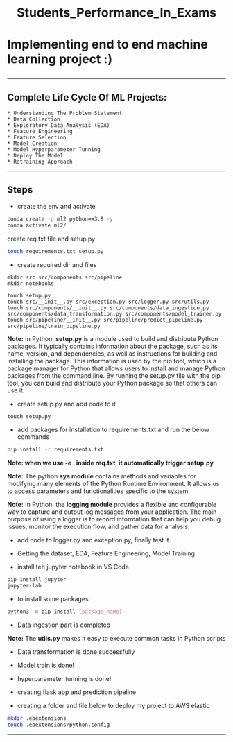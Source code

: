 <h1 align='center'> Students_Performance_In_Exams <h1>

**Implementing end to end machine learning project :)**


*************************************************************************************************************
## Complete Life Cycle Of ML Projects:
    * Understanding The Problem Statement
    * Data Collection
    * Exploratory Data Analysis (EDA)
    * Feature Engineering
    * Feature Selection
    * Model Creation
    * Model Hyperparameter Tunning
    * Deploy The Model
    * Retraining Approach
*************************************************************************************************************

## Steps

* create the env and activate
```bash
conda create -p ml2 python==3.8 -y
conda activate ml2/
```

create req.txt file and setup.py
```bash
touch requirements.txt setup.py
```

* create required dir and files
```
mkdir src src/components src/pipeline
mkdir notebooks

touch setup.py
touch src/__init__.py src/exception.py src/logger.py src/utils.py
touch src/components/__init__.py src/components/data_ingestion.py src/components/data_transformation.py src/components/model_trainer.py
touch src/pipeline/__init__.py src/pipeline/predict_pipeline.py src/pipeline/train_pipeline.py
```
**Note:** In Python, **setup.py** is a module used to build and distribute Python packages. It typically contains information about the package, such as its name, version, and dependencies, as well as instructions for building and installing the package. This information is used by the pip tool, which is a package manager for Python that allows users to install and manage Python packages from the command line. By running the setup.py file with the pip tool, you can build and distribute your Python package so that others can use it.

* create setup.py and add code to it 
```
touch setup.py
```

* add packages for installation to requirements.txt and run the below commands
```bash
pip install -r requirements.txt
```

**Note: when we use -e . inside req.txt, it automatically trigger setup.py**

**Note:** The python **sys module** contains methods and variables for modifying many elements of the Python Runtime Environment. It allows us to access parameters and functionalities specific to the system

**Note:** In Python, the **logging module** provides a flexible and configurable way to capture and output log messages from your application. The main purpose of using a logger is to record information that can help you debug issues, monitor the execution flow, and gather data for analysis.

* add code to logger.py and exception.py, finally test it.

* Getting the dataset, EDA, Feature Engineering, Model Training
* install teh jupyter notebook in VS Code
```bash
pip install jupyter
jupyter-lab
```

* to install some packages:
```bash
python3 -m pip install [package_name]
```

* Data ingestion part is completed

**Note:** The **utils.py** makes it easy to execute common tasks in Python scripts

* Data transformation is done successfully

* Model train is done!

* hyperparameter tunning is done!

* creating flask app and prediction pipeline

* creating a folder and file below to deploy my project to AWS elastic 
```bash
mkdir .ebextensions
touch .ebextensions/python.config
```



*************************************************************************************************************
